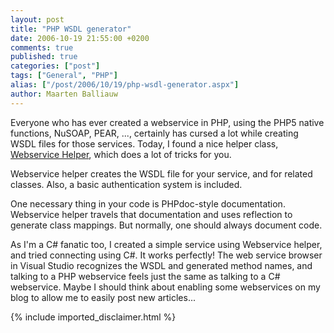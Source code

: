 ```yaml
---
layout: post
title: "PHP WSDL generator"
date: 2006-10-19 21:55:00 +0200
comments: true
published: true
categories: ["post"]
tags: ["General", "PHP"]
alias: ["/post/2006/10/19/php-wsdl-generator.aspx"]
author: Maarten Balliauw
---
```

<p>Everyone who has ever created a webservice in PHP, using the PHP5 native functions, NuSOAP, PEAR, ..., certainly has cursed a lot while creating WSDL files for those services. Today, I found a nice helper class, <a href="http://www.jool.nl/new/index.php?file_id=1" mce_href="http://www.jool.nl/new/index.php?file_id=1">Webservice Helper</a>, which does a lot of tricks for you. </p><p>Webservice helper&nbsp;creates the WSDL file for your service, and for related classes. Also, a basic authentication system is included. </p><p>One necessary thing in your code is PHPdoc-style documentation. Webservice helper travels that documentation and uses reflection to generate class mappings. But normally, one should always document code. </p><p>As I'm a C# fanatic too, I created a simple service using Webservice helper, and tried connecting using C#. It works perfectly! The web service browser in Visual Studio recognizes the WSDL and generated method names, and talking to a PHP webservice feels just the same as talking to a C# webservice. Maybe I should think about enabling some webservices on my blog to allow me to easily post new articles... </p>
{% include imported_disclaimer.html %}
